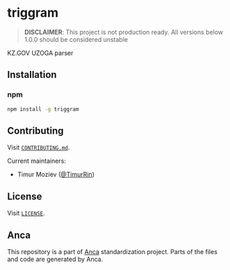 # triggram

> **DISCLAIMER**: This project is not production ready. All versions below 1.0.0 should be considered unstable

KZ.GOV UZOGA parser

## Installation

### npm

```bash
npm install -g triggram
```

## Contributing

Visit [`CONTRIBUTING.md`](CONTRIBUTING.md).

Current maintainers:

- Timur Moziev ([@TimurRin](https://github.com/TimurRin))

## License

Visit [`LICENSE`](LICENSE).

## Anca

This repository is a part of [Anca](https://github.com/cinnabar-forge/anca) standardization project. Parts of the files and code are generated by Anca.
